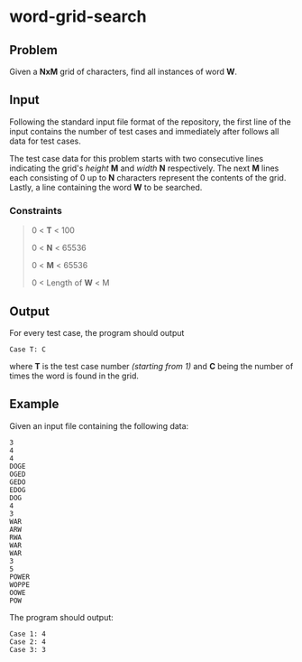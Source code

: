 # word-grid-search

## Problem
Given a **NxM** grid of characters, find all instances of word **W**.

## Input
Following the standard input file format of the repository, the first line of the input contains the number of test cases and immediately after follows all data for test cases.

The test case data for this problem starts with two consecutive lines indicating the grid's *height* **M** and *width* **N** respectively. The next **M** lines each consisting of 0 up to **N** characters represent the contents of the grid. Lastly, a line containing the word **W** to be searched.

### Constraints

> 0 < **T** < 100
>
> 0 < **N** < 65536
>
> 0 < **M** < 65536
>
> 0 < Length of **W** < M

## Output
For every test case, the program should output

```
Case T: C
```

where **T** is the test case number *(starting from 1)* and **C** being the number of times the word is found in the grid.

## Example

Given an input file containing the following data:
```
3
4
4
DOGE
OGED
GEDO
EDOG
DOG
4
3
WAR
ARW
RWA
WAR
WAR
3
5
POWER
WOPPE
OOWE
POW
```

The program should output:

```
Case 1: 4
Case 2: 4
Case 3: 3
```